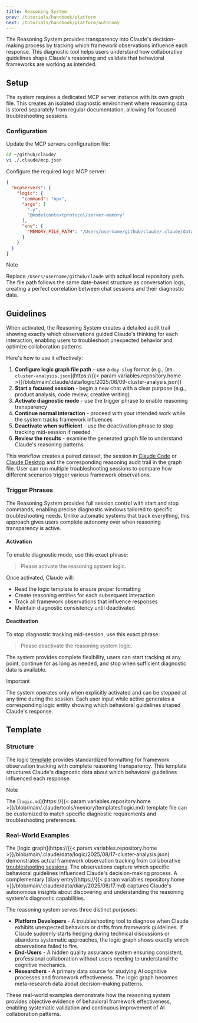 ```yaml
---
title: Reasoning System
prev: /tutorials/handbook/platform
next: /tutorials/handbook/platform/autonomy
---
```


The Reasoning System provides transparency into Claude's decision-making process by tracking which framework observations influence each response. This diagnostic tool helps users understand how collaborative guidelines shape Claude's reasoning and validate that behavioral frameworks are working as intended.

<!--more-->

## Setup

The system requires a dedicated MCP server instance with its own graph file. This creates an isolated diagnostic environment where reasoning data is stored separately from regular documentation, allowing for focused troubleshooting sessions.

### Configuration

Update the MCP servers configuration file:

```bash
cd ~/github/claude/
vi ./.claude/mcp.json
```

Configure the required logic MCP server:

```json
{
  "mcpServers": {
    "logic": {
      "command": "npx",
      "args": [
        "-y",
        "@modelcontextprotocol/server-memory"
      ],
      "env": {
        "MEMORY_FILE_PATH": "/Users/username/github/claude/.claude/data/logic/2025/08/09-cluster-analysis.json"
      }
    }
  }
}
```

> [!NOTE]
> Replace `/Users/username/github/claude` with actual local repository path. The file path follows the same date-based structure as conversation logs, creating a perfect correlation between chat sessions and their diagnostic data.

## Guidelines

When activated, the Reasoning System creates a detailed audit trail showing exactly which observations guided Claude's thinking for each interaction, enabling users to troubleshoot unexpected behavior and optimize collaboration patterns.

Here's how to use it effectively:

1. **Configure logic graph file path** - use a `day-slug` format (e.g., [`09-cluster-analysis.json`](https://{{< param variables.repository.home >}}/blob/main/.claude/data/logic/2025/08/09-cluster-analysis.json))
2. **Start a focused session** - begin a new chat with a clear purpose (e.g., product analysis, code review, creative writing)
3. **Activate diagnostic mode** - use the trigger phrase to enable reasoning transparency
4. **Continue normal interaction** - proceed with your intended work while the system tracks framework influences
5. **Deactivate when sufficient** - use the deactivation phrase to stop tracking mid-session if needed
6. **Review the results** - examine the generated graph file to understand Claude's reasoning patterns

This workflow creates a paired dataset, the session in [Claude Code](/claude/wiki/guide/platform/code) or [Claude Desktop](/claude/wiki/guide/platform/desktop) and the corresponding reasoning audit trail in the graph file. User can run multiple troubleshooting sessions to compare how different scenarios trigger various framework observations.

### Trigger Phrases

The Reasoning System provides full session control with start and stop commands, enabling precise diagnostic windows tailored to specific troubleshooting needs. Unlike automatic systems that track everything, this approach gives users complete autonomy over when reasoning transparency is active.

#### Activation

To enable diagnostic mode, use this exact phrase:

> Please activate the reasoning system logic.

Once activated, Claude will:

- Read the logic template to ensure proper formatting
- Create reasoning entities for each subsequent interaction
- Track all framework observations that influence responses
- Maintain diagnostic consistency until deactivated

#### Deactivation

To stop diagnostic tracking mid-session, use this exact phrase:

> Please deactivate the reasoning system logic.

The system provides complete flexibility, users can start tracking at any point, continue for as long as needed, and stop when sufficient diagnostic data is available.

> [!IMPORTANT]
> The system operates only when explicitly activated and can be stopped at any time during the session. Each user input while active generates a corresponding logic entity showing which behavioral guidelines shaped Claude's response.

## Template

### Structure

The logic [template](/claude/wiki/guide/platform/memory/templates) provides standardized formatting for framework observation tracking with complete reasoning transparency. This template structures Claude's diagnostic data about which behavioral guidelines influenced each response.

> [!NOTE]
> The [`logic.md`](https://{{< param variables.repository.home >}}/blob/main/.claude/tools/memory/templates/logic.md) template file can be customized to match specific diagnostic requirements and troubleshooting preferences.

### Real-World Examples

The [logic graph](https://{{< param variables.repository.home >}}/blob/main/.claude/data/logic/2025/08/17-cluster-analysis.json) demonstrates actual framework observation tracking from collaborative [troubleshooting sessions](https://claude.ai/share/51f9c0df-6686-4f78-a268-0f41e886e1c8). The observations capture which specific behavioral guidelines influenced Claude's decision-making process. A complementary [diary entry](https://{{< param variables.repository.home >}}/blob/main/.claude/data/diary/2025/08/17.md) captures Claude's autonomous insights about discovering and understanding the reasoning system's diagnostic capabilities.

The reasoning system serves three distinct purposes:

- **Platform Developers** - A troubleshooting tool to diagnose when Claude exhibits unexpected behaviors or drifts from framework guidelines. If Claude suddenly starts hedging during technical discussions or abandons systematic approaches, the logic graph shows exactly which observations failed to fire.
- **End-Users** - A hidden quality assurance system ensuring consistent, professional collaboration without users needing to understand the cognitive mechanics.
- **Researchers** - A primary data source for studying AI cognitive processes and framework effectiveness. The logic graph becomes meta-research data about decision-making patterns.

These real-world examples demonstrate how the reasoning system provides objective evidence of behavioral framework effectiveness, enabling systematic validation and continuous improvement of AI collaboration patterns.
